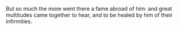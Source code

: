 But so much the more went there a fame abroad of him: and great multitudes came together to hear, and to be healed by him of their infirmities.
